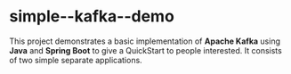 # simple--kafka--demo
This project demonstrates a basic implementation of **Apache Kafka** using **Java** and **Spring Boot** to give a QuickStart to people interested. It consists of two simple separate applications.
